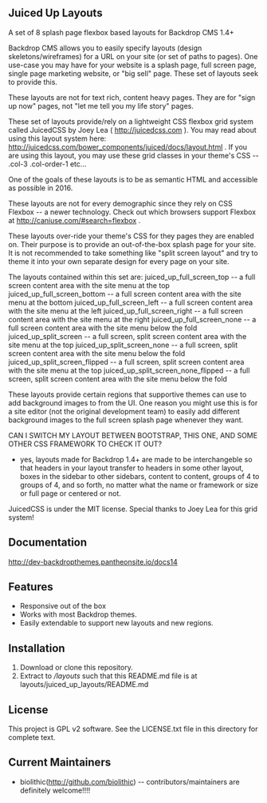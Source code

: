 Juiced Up Layouts
-----------------

A set of 8 splash page flexbox based layouts for Backdrop CMS 1.4+

Backdrop CMS allows you to easily specify layouts (design skeletons/wireframes) for a URL on your site (or set of paths to pages).
One use-case you may have for your website is a splash page, full screen page, single page marketing website, or "big sell" page.
These set of layouts seek to provide this.

These layouts are not for text rich, content heavy pages.  They are for "sign up now" pages, not "let me tell you my life story" pages.

These set of layouts provide/rely on a lightweight CSS flexbox grid system called JuicedCSS by Joey Lea ( http://juicedcss.com ).
You may read about using this layout system here: http://juicedcss.com/bower_components/juiced/docs/layout.html .
If you are using this layout, you may use these grid classes in your theme's CSS -- .col-3 .col-order-1 etc...

One of the goals of these layouts is to be as semantic HTML and accessible as possible in 2016.

These layouts are not for every demographic since they rely on CSS Flexbox -- a newer technology.  Check out which browsers support Flexbox at http://caniuse.com/#search=flexbox .

These layouts over-ride your theme's CSS for they pages they are enabled on.  Their purpose is to provide an out-of-the-box splash page for your site.  It is not recommended to take something like "split screen layout" and try to theme it into your own separate design for every page on your site.

The layouts contained within this set are:
juiced_up_full_screen_top -- a full screen content area with the site menu at the top
juiced_up_full_screen_bottom -- a full screen content area with the site menu at the bottom
juiced_up_full_screen_left -- a full screen content area with the site menu at the left
juiced_up_full_screen_right -- a full screen content area with the site menu at the right
juiced_up_full_screen_none -- a full screen content area with the site menu below the fold
juiced_up_split_screen  -- a full screen, split screen content area with the site menu at the top
juiced_up_split_screen_none  -- a full screen, split screen content area with the site menu below the fold
juiced_up_split_screen_flipped  -- a full screen, split screen content area with the site menu at the top
juiced_up_split_screen_none_flipped  -- a full screen, split screen content area with the site menu below the fold

These layouts provide certain regions that supportive themes can use to add background images to from the UI.  One reason you might use this is for a site editor (not the original development team) to easily add different background images to the full screen splash page whenever they want.

CAN I SWITCH MY LAYOUT BETWEEN BOOTSTRAP, THIS ONE, AND SOME OTHER CSS FRAMEWORK TO CHECK IT OUT?
- yes, layouts made for Backdrop 1.4+ are made to be interchangeble so that headers in your layout transfer to headers in some other layout, boxes in the sidebar to other sidebars, content to content, groups of 4 to groups of 4, and so forth, no matter what the name or framework or size or full page or centered or not.

JuicedCSS is under the MIT license.  Special thanks to Joey Lea for this grid system!

## Documentation
http://dev-backdropthemes.pantheonsite.io/docs14

## Features

* Responsive out of the box
* Works with most Backdrop themes.
* Easily extendable to support new layouts and new regions.

## Installation

1. Download or clone this repository.
2. Extract to */layouts* such that this README.md file is at layouts/juiced_up_layouts/README.md

## License

This project is GPL v2 software. See the LICENSE.txt file in this directory for complete text.

## Current Maintainers

* biolithic(http://github.com/biolithic)
-- contributors/maintainers are definitely welcome!!!!
